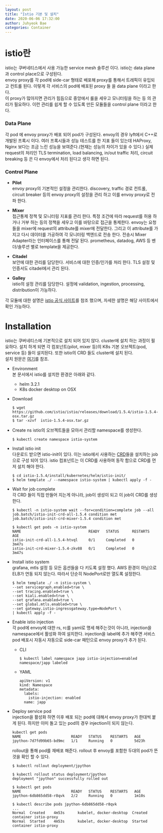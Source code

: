 ```yaml
---
layout: post
title: "Istio 기본 및 설치"
date: 2020-06-06 17:32:00
author: Juhyeok Bae
categories: Container
---
```

# istio란
istio는 쿠버네티스에서 사용 가능한 service mesh 솔루션 이다. istio는 data plane과 control place으로 구성된다.  
envoy proxy를 각 pod에 side-car 형태로 배포해 proxy를 통해서 트레픽이 유입되고 컨트롤 된다. 이렇게 각 서비스의 pod에 배포된 proxy 들 을 data plane 이라고 한다.  
이 proxy가 많아지면 관리가 힘듬으로 중앙에서 룰을 세우고 모니터링을 하는 등 의 관리가 필요하다. 이런 관리를 쉽게 할 수 있도록 만든 모듈들을 control plane 이라고 한다.

### Data Plane
각 pod 에 envoy proxy가 배포 되어 pod가 구성된다. envoy의 경우 lyft에서 C++로 개발된 프록시 이다. 여러 프록시들과 성능 테스트를 한 지표 들이 있는데 HAProxy, Nginx 보다는 조금 느린 성능을 보여준다.(현재는 성능의 차이가 있을 수 있다.)
실제 request의 처리인 TLS termination, load balancing, in/out traffic 처리, circuit breaking 등 은 다 envoy에서 처리 된다고 생각 하면 된다.

### Control Plane
- **Pilot**  
  envoy proxy의 기본적인 설정을 관리한다. discovery, traffic 경로 컨트롤, circuit breaker 등의 envoy proxy의 설정을 관리 하고 이를 envoy proxy로 전파 한다.

- **Mixer**  
  접근통제 정책 및 모니터링 지표를 관리 한다. 특정 조건에 따라 request를 허용 하거나 거부 하는 등의 정책을 세우고 이를 바탕으로 접근을 통제한다. envoy는 요청들을 mixer에 request의 attribute를 mixer에 전달한다. 그리고 이 attribute를 가지고 다시 데이터를 가공하여 각 모니터링 백엔드로 전송 한다.
  전송시 Mixer Adapter라는 인터페이스를 통해 전달 된다. prometheus, datadog, AWS 등 벤더/솔루션 별로 template을 제공한다.

- **Citadel**  
  보안에 대한 관리를 담당한다. 서비스에 대한 인증/인가를 처리 한다. TLS 설정 및 인증서도 citadel에서 관리 된다.

- **Galley**  
  istio의 설정 관리를 담당한다. 설정에 validation, ingestion, processing, distribution이 가능하다.

각 모듈에 대한 설명은 [istio 공식 사이트](https://istio.io/pt-br/docs/ops/deployment/architecture/)를 참조 했으며, 자세한 설명은 해당 사이트에서 확인 가능하다.

# Installation
istio는 쿠버네티스에 기본적으로 설치 되어 있지 않다. cluster에 설치 하는 과정이 필요하다. 설치 하게 되면 각 컴포넌트(pilot, mixer 등)의 K8s 기본 오브젝트(pod, service 등) 들이 설치된다. 또한 istio의 CRD 들도 cluster에 설치 된다.  
설치 원문은 [여기](https://istio.io/pt-br/docs/setup/install/helm/)를 참조.
- Environment  
  본 문서에서 istio를 설치한 환경은 아래와 같다.
  - helm 3.2.1
  - K8s docker desktop on OSX
- Download  
  ```
  $ wget https://github.com/istio/istio/releases/download/1.5.4/istio-1.5.4-osx.tar.gz
  $ tar -xzvf  istio-1.5.4-osx.tar.gz
  ```
- Create ns
  istio의 오브젝트들을 모아서 관리할 namespace를 생성한다.
  ```
  $ kubectl create namespace istio-system
  ```

- Install istio init  
  다운로드 받으면 istio-init이 있다. 이는 istio에서 사용하는 [CRD](https://kubernetes.io/docs/concepts/extend-kubernetes/api-extension/custom-resources/#customresourcedefinitions)들을 설치하는 job으로 구성 되어 있다. istio 컴포넌트는 이 CRD를 사용하여 동작 함으로 CRD를 먼저 설치 해야 한다.
  ```
  $ cd istio-1.5.4/install/kubernetes/helm/istio-init/
  $ helm template ./ --namespace istio-system | kubectl apply -f -
  ```

- Wait for job complete  
  각 CRD 들이 직접 만들어 지는게 아니라, job이 생성이 되고 이 job이 CRD를 생성한다.
  ```
  $ kubectl -n istio-system wait --for=condition=complete job --all
  job.batch/istio-init-crd-all-1.5.4 condition met
  job.batch/istio-init-crd-mixer-1.5.4 condition met

  $ kubectl get pods -n istio-system
  NAME                               READY   STATUS      RESTARTS   AGE
  istio-init-crd-all-1.5.4-htvql     0/1     Completed   0          3m47s
  istio-init-crd-mixer-1.5.4-zkv88   0/1     Completed   0          3m47s
  ```
- Install istio system  
  grafana, mtls 설정 등 모든 옵션들을 다 키도록 설정 했다. AWS 환경이 아님으로 ELB가 연동 되지 않는다. 따라서 단순히 NodePort로만 열도록 설정한다.
  ```
  $ helm template ./ -n istio-system \
  --set servicegraph.enabled=true \
  --set tracing.enabled=true \
  --set kiali.enabled=true \
  --set grafana.enabled=true \
  --set global.mtls.enabled=true \
  --set gateway.istio-ingressgateway.type=NodePort \
  | kubectl apply -f -
  ```

- Enable istio injection  
  각 pod에 envoy에 대한 rs, rc를 yaml로 명세 해주는것이 아니라, injection을 namespace에서 활성화 하여 설치한다. injection을 label에 추가 해주면 서비스 pod 배포시 자동시 자동으로 side-car 패턴으로 envoy proxy가 추가 된다.
  - CLI  
    ```
    $ kubectl label namespace japp istio-injection=enabled
    namespace/japp labeled
    ```
  - YAML  
    ```
    apiVersion: v1
    kind: Namespace
    metadata:
      labels:
        istio-injection: enabled
      name: japp
    ```
- Deploy service pod  
  injection을 활성화 하면 이후 배포 되는 pod에 대해서 envoy proxy가 한대씩 붙게 된다. 하지만 이미 돌고 있는 pod의 경우 injection이 되지 않는다.
  ```
  kubectl get pods
  NAME                       READY   STATUS    RESTARTS   AGE
  jpython-7d7fd99b65-bd9mc   1/1     Running   0          5d23h
  ```
  rollout을 통해 pod를 재배포 해준다. rollout 후 envoy를 포함한 두대의 pod가 뜬것을 확인 할 수 있다.
  ```
  $ kubectl rollout deployment/jpython

  $ kubectl rollout status deployment/jpython
  deployment "jpython" successfully rolled out

  $ kubectl get pods
  NAME                       READY   STATUS    RESTARTS   AGE
  jpython-6db865dd58-r8qvk   2/2     Running   0          1m10s

  $ kubectl describe pods jpython-6db865dd58-r8qvk
  ...
  Normal  Created    4m53s      kubelet, docker-desktop  Created container istio-proxy
  Normal  Started    4m53s      kubelet, docker-desktop  Started container istio-proxy
  ```
